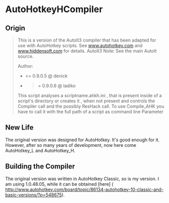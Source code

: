 AutoHotkeyHCompiler
===================

Origin
------
> This is a version of the AutoIt3 compiler that has been adapted for use with AutoHotkey scripts.
> See www.autohotkey.com and www.hiddensoft.com for details.
> AutoIt3 Note: See the main AutoIt source.
> 
> Author:
> * <= 0.9.0.5 @ denick
> * >= 0.9.0.6 @ ladiko
>
> This script analyses a scriptname.ahkh.ini , that is present inside of a script's
> directory or creates it , when not present and controls the Compiler call and the
> possibly ResHack call.
> To use Compile_AHK you have to call it with the full path of a script as
> command line Parameter

New Life
--------
The original version was designed for AutoHotkey. It's good enough for it. 
However, after so many years of development, now here come AutoHotkey_L and
AutoHotkey_H.

Building the Compiler
---------------------
The original version was written in AutoHotkey Classic, so is my version. 
I am using 1.0.48.05, while it can be obtained [here] ( http://www.autohotkey.com/board/topic/86134-autohotkey-10-classic-and-basic-versions/?p=548675).
